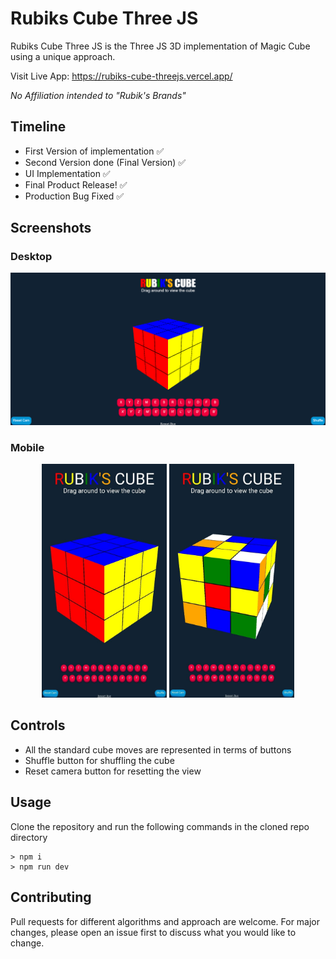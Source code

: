 # Rubiks Cube Three JS

Rubiks Cube Three JS is the Three JS 3D implementation of Magic Cube using a unique approach.

Visit Live App: https://rubiks-cube-threejs.vercel.app/

_No Affiliation intended to "Rubik's Brands"_

## Timeline

-   First Version of implementation ✅
-   Second Version done (Final Version) ✅
-   UI Implementation ✅
-   Final Product Release! ✅
-   Production Bug Fixed ✅

## Screenshots

### Desktop

<img src="https://github.com/originalsidd/Rubiks-Cube-ThreeJS/blob/main/static/cube1.png?raw=true"  />

### Mobile

<center>
<span>
<img src="https://github.com/originalsidd/Rubiks-Cube-ThreeJS/blob/main/static/cube3.jpg?raw=true" width=200 alt=Cube2"/>&nbsp;<img src="https://github.com/originalsidd/Rubiks-Cube-ThreeJS/blob/main/static/cube2.jpg?raw=true" width=200 alt=Cube3"/>
</span>
</center>

## Controls

-   All the standard cube moves are represented in terms of buttons
-   Shuffle button for shuffling the cube
-   Reset camera button for resetting the view

## Usage

Clone the repository and run the following commands in the cloned repo directory

```node
> npm i
> npm run dev
```

## Contributing

Pull requests for different algorithms and approach are welcome. For major changes, please open an issue first
to discuss what you would like to change.
